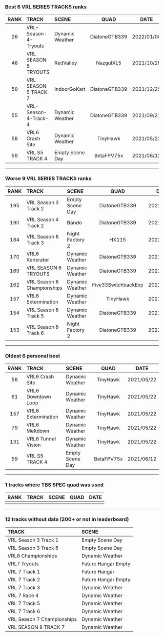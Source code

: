 ### Best 6 VRL SERIES TRACKS ranks
|RANK|TRACK|SCENE|QUAD|DATE|
|:---:|:---|:---|:---:|:---:|
|26|VRL-Season-4-Tryouts|Dynamic Weather|DiatoneGTB339|2022/01/08|
|46|VRL SEASON 8 TRYOUTS|RedValley|NazgulXL5|2021/10/29|
|50|VRL SEASON 5 TRACK 7|IndoorGoKart|DiatoneGTB339|2021/12/25|
|55|VRL-Season-4-Track-4|Dynamic Weather|DiatoneGTB339|2021/09/21|
|58|VRL6 Crash Site|Dynamic Weather|TinyHawk|2021/05/22|
|59|VRL S5 TRACK 4|Empty Scene Day|BetaFPV75x|2021/06/12|
---
### Worse 9 VRL SERIES TRACKS ranks
|RANK|TRACK|SCENE|QUAD|DATE|
|:---:|:---|:---|:---:|:---:|
|195|VRL Season 3 Track 2|Empty Scene Day|DiatoneGTB339|2021/09/19|
|190|VRL Season 4 Track 2|Bando|DiatoneGTB339|2021/12/29|
|184|VRL Season 8 Track 3|Night Factory 2|HX115|2022/02/11|
|170|VRL6 Kenerator|Dynamic Weather|DiatoneGTB339|2021/09/21|
|169|VRL SEASON 6 TRYOUTS|Dynamic Weather|DiatoneGTB339|2021/12/25|
|162|VRL Season 8 Championships|Dynamic Weather|Five33SwitchbackExp|2022/02/07|
|157|VRL6 Extermination|Dynamic Weather|TinyHawk|2021/05/22|
|154|VRL Season 8 Track 5|Dynamic Weather|DiatoneGTB339|2021/12/18|
|153|VRL Season 8 Track 6|Night Factory 2|DiatoneGTB339|2022/01/18|
---
### Oldest 6 personal best
|RANK|TRACK|SCENE|QUAD|DATE|
|:---:|:---|:---|:---:|:---:|
|58|VRL6 Crash Site|Dynamic Weather|TinyHawk|2021/05/22|
|61|VRL6 Downtown Loop|Dynamic Weather|TinyHawk|2021/05/22|
|157|VRL6 Extermination|Dynamic Weather|TinyHawk|2021/05/22|
|79|VRL6 Meltdown|Dynamic Weather|TinyHawk|2021/05/22|
|131|VRL6 Tunnel Vision|Dynamic Weather|TinyHawk|2021/05/22|
|59|VRL S5 TRACK 4|Empty Scene Day|BetaFPV75x|2021/06/12|
---
### 1 tracks where TBS SPEC quad was used
|RANK|TRACK|SCENE|QUAD|DATE|
|:---:|:---|:---|:---:|:---:|
||||||
---
### 12 tracks without data (200+ or not in leaderboard)
|TRACK|SCENE|
|:---|:---|
|VRL Season 3 Track 1|Empty Scene Day|
|VRL Season 3 Track 6|Empty Scene Day|
|VRL6 Championships|Dynamic Weather|
|VRL7 Tryouts|Future Hangar Empty|
|VRL 7 Track 1|Future Hangar|
|VRL 7 Track 2|Future Hangar Empty|
|VRL 7 Track 3|Dynamic Weather|
|VRL 7 Race 4|Dynamic Weather|
|VRL 7 Track 5|Dynamic Weather|
|VRL 7 Track 6|Dynamic Weather|
|VRL Season 7 Championships|Dynamic Weather|
|VRL SEASON 8 TRACK 7|Dynamic Weather|

